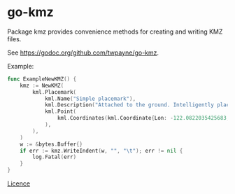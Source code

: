 # go-kmz

Package kmz provides convenience methods for creating and writing KMZ files.

See https://godoc.org/github.com/twpayne/go-kmz.

Example:

```go
func ExampleNewKMZ() {
	kmz := NewKMZ(
		kml.Placemark(
			kml.Name("Simple placemark"),
			kml.Description("Attached to the ground. Intelligently places itself at the height of the underlying terrain."),
			kml.Point(
				kml.Coordinates(kml.Coordinate{Lon: -122.0822035425683, Lat: 37.42228990140251}),
			),
		),
	)
	w := &bytes.Buffer{}
	if err := kmz.WriteIndent(w, "", "\t"); err != nil {
		log.Fatal(err)
	}
}
```

[Licence](LICENCE)
